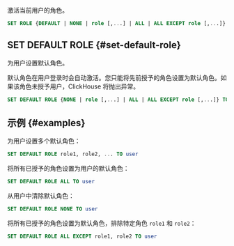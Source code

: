 激活当前用户的角色。

```sql
SET ROLE {DEFAULT | NONE | role [,...] | ALL | ALL EXCEPT role [,...]}
```

## SET DEFAULT ROLE {#set-default-role}

为用户设置默认角色。

默认角色在用户登录时会自动激活。您只能将先前授予的角色设置为默认角色。如果该角色未授予用户，ClickHouse 将抛出异常。

```sql
SET DEFAULT ROLE {NONE | role [,...] | ALL | ALL EXCEPT role [,...]} TO {user|CURRENT_USER} [,...]
```

## 示例 {#examples}

为用户设置多个默认角色：

```sql
SET DEFAULT ROLE role1, role2, ... TO user
```

将所有已授予的角色设置为用户的默认角色：

```sql
SET DEFAULT ROLE ALL TO user
```

从用户中清除默认角色：

```sql
SET DEFAULT ROLE NONE TO user
```

将所有已授予的角色设置为默认角色，排除特定角色 `role1` 和 `role2`：

```sql
SET DEFAULT ROLE ALL EXCEPT role1, role2 TO user
```
